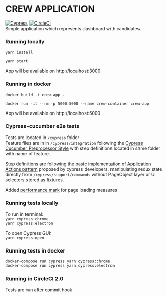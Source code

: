 # CREW APPLICATION
[![Cypress](https://img.shields.io/badge/cypress-dashboard-brightgreen.svg)](https://dashboard.cypress.io/#/projects/48xoji/runs)
[![CircleCI](https://circleci.com/gh/Shelex/cypress-cucumber/tree/master.svg?style=svg)](https://circleci.com/gh/Shelex/cypress-cucumber/tree/master)  
Simple application which represents dashboard with candidates.  

### Running locally
`yarn install`

`yarn start`

App will be available on http://localhost:3000


### Running in docker
`docker build -t crew-app .`

`docker run -it --rm -p 5000:5000 --name crew-container crew-app`

App will be available on http://localhost:5000

### Cypress-cucumber e2e tests

Tests are located in `/cypress` folder  
Feature files are in in `/cypress/integration` following the [Cypress Cucumber Preprocessor Style](https://github.com/TheBrainFamily/cypress-cucumber-preprocessor/blob/master/README.md#step-definitions) with step definitions located in same folder with name of feature.  

Step definitions are following the basic implementation of [Application Actions pattern](https://www.cypress.io/blog/2019/01/03/stop-using-page-objects-and-start-using-app-actions/#Application-actions) proposed by cypress developers, manipulating redux state directly from `/cypress/support/commands` without PageObject layer or UI selectors stored as fixtures.  

Added [performance mark](https://developer.mozilla.org/en-US/docs/Web/API/User_Timing_API) for page loading measures  

### Running tests locally

To run in terminal:  
`yarn cypress:chrome`  
`yarn cypress:electron`  

To open Cypress GUI:  
`yarn cypress:open`

### Running tests in docker

`docker-compose run cypress yarn cypress:chrome`  
`docker-compose run cypress yarn cypress:electron`  

### Running in CircleCI 2.0

Tests are run after commit hook
